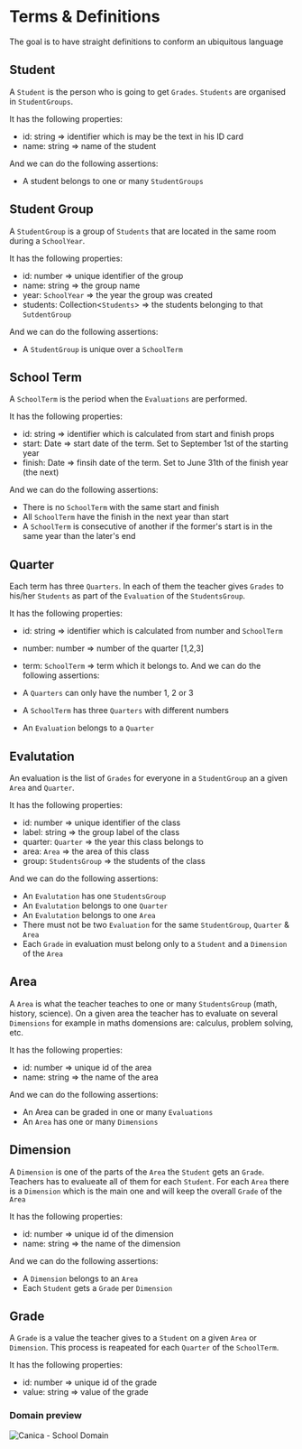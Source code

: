 # Terms & Definitions

The goal is to have straight definitions to conform an ubiquitous language

## Student

A `Student` is the person who is going to get `Grades`. `Students` are organised in 
`StudentGroups`.

It has the following properties:

- id: string => identifier which is may be the text in his ID card
- name: string => name of the student

And we can do the following assertions:

- A student belongs to one or many `StudentGroups`

## Student Group

A `StudentGroup` is a group of `Students` that are located in the same room during a 
`SchoolYear`.

It has the following properties:

- id: number => unique identifier of the group
- name: string => the group name
- year: `SchoolYear` => the year the group was created
- students: Collection<`Students`> => the students belonging to that `SutdentGroup`

And we can do the following assertions:

- A `StudentGroup` is unique over a `SchoolTerm`


## School Term

A `SchoolTerm` is the period when the `Evaluations` are performed.

It has the following properties:

- id: string => identifier which is calculated from start and finish props
- start: Date => start date of the term. Set to September 1st of the starting year
- finish: Date =>  finsih date of the term. Set to June 31th of the finish year (the next)

And we can do the following assertions:

- There is no `SchoolTerm` with the same start and finish
- All `SchoolTerm` have the finish in the next year than start
- A `SchoolTerm` is consecutive of another if the former's start is in the same year than the later's end

## Quarter

Each term has three `Quarters`. In each of them the teacher gives `Grades` to
his/her `Students` as part of the `Evaluation` of the `StudentsGroup`.

It has the following properties:

- id: string => identifier which is calculated from number and `SchoolTerm`
- number: number => number of the quarter [1,2,3]
- term: `SchoolTerm` => term which it belongs to.
And we can do the following assertions:

- A `Quarters` can only have the number 1, 2 or 3
- A `SchoolTerm` has three `Quarters` with different numbers
- An `Evaluation` belongs to a `Quarter`

## Evalutation <Aggregate>

An evaluation is the list of `Grades` for everyone in a `StudentGroup` an a given `Area`
and `Quarter`.

It has the following properties:

- id: number => unique identifier of the class
- label: string => the group label of the class
- quarter: `Quarter` => the year this class belongs to
- area: `Area` => the area of this class
- group: `StudentsGroup` => the students of the class

And we can do the following assertions:

- An `Evalutation` has one `StudentsGroup`
- An `Evalutation` belongs to one `Quarter`
- An `Evalutation` belongs to one `Area`
- There must not be two `Evaluation` for the same `StudentGroup`, `Quarter` & `Area`
- Each `Grade` in evaluation must belong only to a `Student` and a `Dimension` of the `Area`


## Area

A `Area` is what the teacher teaches to one or many `StudentsGroup` (math, history, science).
On a given area the teacher has to evaluate on several `Dimensions` for example in maths
domensions are: calculus, problem solving, etc.

It has the following properties:

- id: number => unique id of the area
- name: string => the name of the area

And we can do the following assertions:

- An Area can be graded in one or many `Evaluations`
- An `Area` has one or many `Dimensions`

## Dimension

A `Dimension` is one of the parts of the `Area` the `Student` gets an `Grade`. Teachers has to evalueate all of them for each `Student`. For each `Area` there is a `Dimension` which is the main one and will keep the overall
`Grade` of the `Area`

It has the following properties:

- id: number => unique id of the dimension
- name: string => the name of the dimension

And we can do the following assertions:

- A `Dimension` belongs to an `Area`
- Each `Student` gets a `Grade` per `Dimension`

## Grade

A `Grade` is a value the teacher gives to a `Student` on a given `Area` or `Dimension`.
This process is reapeated for each `Quarter` of the `SchoolTerm`.

It has the following properties:

- id: number => unique id of the grade
- value: string => value of the grade

### Domain preview

![Canica - School Domain](http://www.plantuml.com/plantuml/proxy?cache=no&src=https://raw.github.com/david-luna/canica/master/docs/diagrams/school-domain.puml)
